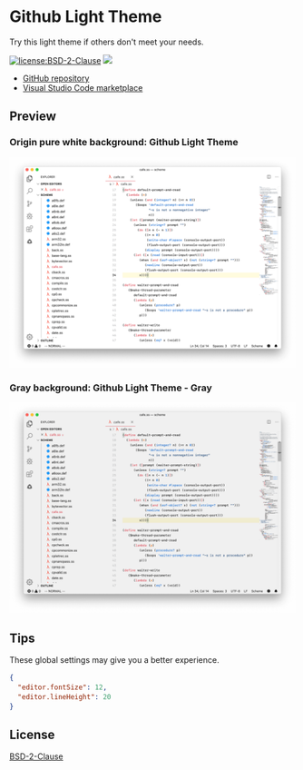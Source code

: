# Github Light Theme

Try this light theme if others don't meet your needs.

[![license:BSD-2-Clause](https://img.shields.io/badge/license-BSD--2--Clause-2f363d)](LICENSE)
[![](https://img.shields.io/github/stars/yunlingz/vscode-theme-github-light?style=social)](https://github.com/yunlingz/vscode-theme-github-light/stargazers)

* [GitHub repository](https://github.com/yunlingz/vscode-theme-github-light.git)
* [Visual Studio Code marketplace](https://marketplace.visualstudio.com/items?itemName=Hyzeta.vscode-theme-github-light)

## Preview

### Origin pure white background: Github Light Theme

![pure white background](./preview/0.png)

### Gray background: Github Light Theme - Gray

![gray background](./preview/1.png)

## Tips

These global settings may give you a better experience.

```json
{
  "editor.fontSize": 12,
  "editor.lineHeight": 20
}
```

## License

[BSD-2-Clause](LICENSE)
